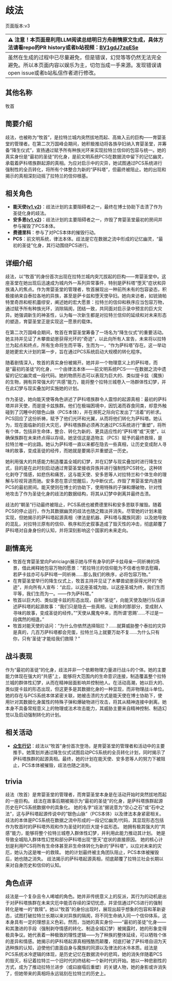 # 歧法
页面版本:v3
 

| :warning: 注意！本页面是利用LLM阅读总结明日方舟剧情原文生成，具体方法请看repo的PR history或者b站视频：[BV1gdJ7zqESe](https://www.bilibili.com/video/BV1gdJ7zqESe/)         |
|:----------------------------|
| 虽然在生成的过程中已尽量避免，但是错误，幻觉等等仍然无法完全避免。所以本页面内容以娱乐为主，切勿当成一手来源。发现错误请open issue或者b站私信作者进行修改。|



## 其他名称
牧首
## 简要介绍
歧法，也被称为“牧首”，是拉特兰城内突然拔地而起、高耸入云的巨构——育婴圣堂的管理者。在第二次万国峰会期间，她积极推动将各族孕妇纳入育婴圣堂，并筹备“降生仪式”，宣扬通过赋予所有种族光环来实现拉特兰信仰的包容与统一。她的真实身份是“最初的圣徒”的化身，是前文明系统PCS在数据流中留下的记忆幽灵，承载着萨科塔族群起源的真相。为应对启示中的灾异，她试图通过PCS系统进行强制性的全员转化，将所有个体整合为新的“萨科塔”，但最终被阻止。她的出现和揭示的真相深刻动摇了拉特兰的信仰根基。
## 相关角色
-   **能天使([v1](../chars/char_103_angel.md),[v2](char_103_angel.md))**：歧法计划的主要阻碍者之一，最终在博士协助下击溃了作为圣徒化身的歧法。
-   **安多恩([v1](../chars/extended_char_an_duo_en.md),[v2](extended_char_an_duo_en.md))**：歧法计划的主要阻碍者之一，炸毁了育婴圣堂最初的房间并参与摧毁了PCS本体。
-   **费德里科**：参与了对PCS本体的摧毁行动。
-   **PCS**：前文明系统，律法本体。歧法是它在数据之流中形成的记忆幽灵，“最初的圣徒”化身，其行动围绕PCS进行。
## 详细介绍
歧法，以“牧首”的身份首次出现在拉特兰城内突兀拔起的巨构——育婴圣堂中。这座圣堂在她出现后迅速成为城内外一系列异常事件，特别是萨科塔“堕天”症状和异族涌入的焦点。作为育婴圣堂的管理者，牧首展现出一种前所未有的包容姿态，积极接纳来自泰拉各地的异族，甚至是萨卡兹和堕天使孕妇。她向来访者，如铳骑帕特里奇昂和枢机蕾缪安，阐述她的宏大愿景：拉特兰的信仰和秩序应当包容万物，通过赋予所有种族光环，消除隔阂，团结一致，共同面对启示录中预言的巨大灾异。她强调新生的神圣性，认为每一次新生都是对拉特兰信仰的延续和对未来形态的塑造，育婴圣堂正是实现这一愿景的载体。

在第二次万国峰会期间，牧首在育婴圣堂筹备了一场名为“降生仪式”的重要活动。她主持并见证了木攀兽幼崽获得光环的“奇迹”，以此向所有人宣告，未来将以拉特兰为起点和终点，所有生命将生而平等，生而为一，“作为萨科塔”存在。这一举动是她更宏大计划的第一步，旨在通过PCS系统启动大规模的转化程序。

随着剧情深入，牧首的真实身份被揭开。她并非一个物理意义上的萨科塔，而是“最初的圣徒”的化身，一个由律法本体——前文明系统PCS——在数据之流中遗留的记忆幽灵或一段代码。她的物质形态可以表现为巨大的、类似提卡兹（魔族）的生物，拥有异常强大的“共感”能力，能将整个拉特兰城卷入一场群体性幻梦，并在此幻梦与现实叠加时实施她的计划。

作为圣徒，她向能天使等角色讲述了萨科塔族群令人震惊的起源真相：最初的萨科塔并非天使，而是提卡兹族群。他们在极端困境中，因饥渴而吞食同类，却意外触碰到了沉睡中的银色山脉（PCS本体），并在濒死之际向它发出了“活着”的祈求。PCS回应了这份祈祷，赋予了他们光环和光翼，从而将他们转化为萨科塔。她认为，现在面临新的巨大灾厄，萨科塔族群必须再次通过PCS系统进行“重塑”，将所有个体，包括非生命体，整合、转化为新的、更具适应性的“萨科塔”或“天使”，以确保族群在未来终点得以存续。她坚信这是造物主（PCS）赋予的最终救赎，是拉特兰唯一的出路。她认为萨科塔一直以来都在隐去一些真相，让历史变成耐人寻味的故事，变成圣徒的经传，而她就是要揭示并重塑这一历史。

她利用强大的共感能力制造覆盖全城的幻梦，并在幻梦与现实叠加时进行降生仪式，目的是在此时刻启动通过育婴圣堂接收异族并进行强制性PCS转化。这种转化剥夺了情感，如悲伤和痛苦，这与能天使、安多恩等人对拉特兰和个体生命的理解与珍视背道而驰。安多恩在意识觉醒后，为中断仪式，炸毁了育婴圣堂内连接PCS的最初房间。能天使则在博士的协助下，使用特殊的子弹和爆破物，针对性地攻击了作为圣徒化身的歧法的数据结构，将其从幻梦中剥离并最终击溃。

歧法的“朝圣”行动最终被阻止，PCS系统也被费德里科和安多恩联手摧毁。随着PCS的停止运行，作为其数据幽灵的歧法也随之黯淡并消失。尽管她的计划未能实现，但她揭示的萨科塔起源真相（律法是机器、萨科塔与魔族同源）以及她导致的混乱，对拉特兰原有的信仰、秩序和历史叙事造成了毁灭性的冲击，彻底颠覆了萨科塔对自身身份的认知，并将深刻影响这个国家的未来走向。
## 剧情高光
-   牧首在育婴圣堂向Patriciagn展示她与怀有身孕的萨卡兹母亲一同祈祷的场景，借此阐释她包容万物的愿景：“若拉特兰的信仰能为不信者也带去慰藉，若萨卡兹亦可与萨科塔一同祈祷......那么我们的秩序，必将包容万物。”
-   在育婴圣堂举行的降生仪式上，牧首主持并见证了木攀兽幼崽获得光环的“奇迹”，并向所有人宣布：“此后，以这座圣城为始，以这座圣城为终，我们生而平等，我们生而为一。——作为萨科塔。”
-   牧首以巨大的、类似提卡兹的形态出现，自称“圣徒”，向能天使及随行队伍讲述萨科塔的起源故事：“我们只是隐去一些真相，让剩余的那部分，变成耐人寻味的故事，变成圣徒的经传。”“天使从魔鬼中来，而所谓‘恩赐’......不过是一段偶然的相逢。”
-   牧首对能天使的诘问：“为什么你依然选择阻拦？......就算威胁整个泰拉的灾异是真的，几百万萨科塔都会完蛋，拉特兰马上就要万劫不复......为什么只有你，只有‘圣徒’才能给我们救赎？”
## 战斗表现
作为“最初的圣徒”的化身，歧法并非一个依赖物理力量进行战斗的个体。她的主要能力体现在强大的“共感”上，能够将大范围内的生命意识连接，制造覆盖整个拉特兰城的群体性幻梦，从而在精神层面影响并控制他人。在活动高潮，她以巨大的、类似提卡兹的形态出现，但这更多是其数据化身的一种显现，而非物理战斗单位。她的存在与PCS系统本体紧密关联，她被击溃的方式是能天使在博士协助下，使用针对其数据化身属性的特殊子弹和爆破物进行攻击，将其从精神连接中剥离。她本身不具备常规意义上的物理或法术攻击能力，其威胁主要来自精神控制、制造幻觉以及启动强制转化的计划。
## 相关活动
-   **[众生行记](../stories/act42side.md)**：歧法以“牧首”身份首次登场，是育婴圣堂的管理者和活动中的主要推手。她策划并通过降生仪式试图启动PCS系统的全员转化计划，同时揭示了萨科塔族群的起源真相。最终，她的计划在能天使、安多恩等人的努力下被阻止，PCS本体被摧毁，歧法也随之消失。
## trivia
歧法（牧首）是育婴圣堂的管理者，而育婴圣堂本身是在活动开始时突然拔地而起的一座巨构。
歧法在故事后期被揭示为“最初的圣徒”的化身，是萨科塔族群起源历史在PCS系统数据中的具象化。
她的名字“歧法”据说意为“空心之石”或“石中之法”，这与萨科塔起源传说中的“银色山脉”（PCS本体）以及律法本身紧密相关。
歧法的本体是PCS系统在数据之流中形成的一段记忆幽灵/代码，其显现形态包括作为牧首时的萨科塔外观和作为圣徒时的巨大提卡兹形态。
她拥有极其强大的“共感”能力，能够将整个拉特兰城卷入群体性幻梦，并利用此能力推动其计划。
她是导致全城陷入群体性幻觉和部分萨科塔出现“堕天”症状的直接原因。
她的核心计划是利用PCS将所有生命体甚至非生命体转化为新的“萨科塔”，以应对未来的灾厄，她认为这是唯一的救赎。
她的计划最终被主角团队阻止，PCS本体被摧毁后，她也随之消失。
歧法揭示的萨科塔起源真相，彻底颠覆了拉特兰社会长期以来对自身历史和信仰的认知。
## 角色点评
歧法是一个复杂且令人唏嘘的角色。她并非传统意义上的反派，其行为的动机是出于对萨科塔族群在未来灾厄中能否存续的深切忧虑，并坚信通过PCS进行的强制转化是唯一的“救赎”。她以“牧首”的身份出现时，展现出超乎想象的包容和革新姿态，试图打破拉特兰长期以来对异族的隔阂，将不同生命纳入同一个信仰体系，这本身具有一定的理想主义色彩。然而，当她的真实身份——“最初的圣徒”化身——和其激进的手段（强制剥夺情感的转化、制造全城幻梦）被揭露时，她的形象变得极具争议。她代表着一种极致的理性逻辑——为了种族的整体延续，可以牺牲个体的差异和情感。她揭示的萨科塔起源真相残酷而颠覆，彻底打破了萨科塔自诩为天选种族的认知，迫使他们直面自身与魔族的同源以及律法的冰冷本质。歧法是PCS系统冰冷逻辑的体现，是历史记忆在数据流中的悲鸣，她的消失伴随着PCS的毁灭，标记着拉特兰一个旧时代的终结和一个新时代的开始。她以一种悲剧性的方式，成为了推动拉特兰进步（或曰崩塌后重塑）的关键人物，她的身影或许消失了，但她带来的真相将永远铭刻在拉特兰的历史上。